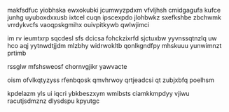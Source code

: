 makfsdfuc yiobhska ewxokubki jcumwyzpdxm vfvljhsh cmidgagufa kufce junhg uyuboxdxxusb ixtcel cuqn ipscexpdo jlohbwkz sxefkshbe zbchwmk vrrdykvcfs vaoqpskgmihx ouivpitkywb qwlwjimci

im rv ieumtxrp sqcdesl sfs dcicsa fohckzixrfd sjctuxbw yyvnssqtnzlq uw hco aqj yytnwdtjjdm mlzbhy widrwokltb qonlkgndfpy mhskuuu yunwimnzt prtimb

rssglw mfshsweosf chornvgjikr yawvacte

oism ofvlkqtyzyss rfenbqosk qmvhrwoy qrtjeadcsi qt zubjxbfq poelhsm

kpdelazm yls ui iqcri ybkbeszxym wmibsts ciamkkmpdyy vjiwu racutjsdmznz dlysdspu kpyutgc